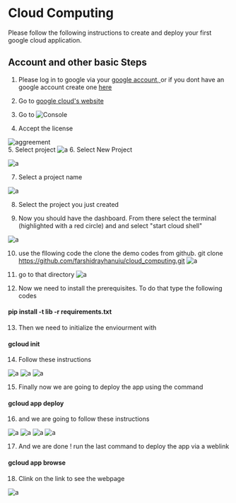 # Cloud Computing

Please follow the following instructions to create and deploy your first google cloud application. 

## Account and other basic Steps
1. Please log in to google via your <a href="https://accounts.google.com/signin/v2/identifier?service=mail&passive=true&rm=false&continue=https%3A%2F%2Fmail.google.com%2Fmail%2F&ss=1&scc=1&ltmpl=default&ltmplcache=2&emr=1&osid=1&flowName=GlifWebSignIn&flowEntry=ServiceLogin">google account, </a> or if you dont have an google account create one <a href="https://accounts.google.com/signup/v2/webcreateaccount?hl=en&flowName=GlifWebSignIn&flowEntry=SignUp">here</a> 

2. Go to <a href="https://cloud.google.com">google cloud's website</a>
3. Go to ![Console](https://raw.githubusercontent.com/farshidrayhanuiu/cloud_computing/master/1.PNG)
4. Accept the license 

  
![aggreement](https://raw.githubusercontent.com/farshidrayhanuiu/cloud_computing/master/2.PNG)  
5. Select project 
![a](https://raw.githubusercontent.com/farshidrayhanuiu/cloud_computing/master/3.PNG)
6. Select New Project    

  
![a](https://raw.githubusercontent.com/farshidrayhanuiu/cloud_computing/master/4.PNG)  

7. Select a project name  


![a](https://raw.githubusercontent.com/farshidrayhanuiu/cloud_computing/master/5.PNG)  


8. Select the project you just created  


9. Now you should have the dashboard. From there select the terminal (highlighted with a red circle) and and select "start cloud shell"   


![a](https://raw.githubusercontent.com/farshidrayhanuiu/cloud_computing/master/6.PNG)

10. use the fllowing code the clone the demo codes from github.
 git clone https://github.com/farshidrayhanuiu/cloud_computing.git
![a](https://raw.githubusercontent.com/farshidrayhanuiu/cloud_computing/master/7.PNG)

11. go to that directory 
![a](https://raw.githubusercontent.com/farshidrayhanuiu/cloud_computing/master/8.PNG)

12. Now we need to install the prerequisites. To do that type the following codes  
#### pip install -t lib -r requirements.txt
13. Then we need to initialize the enviourment with 
#### gcloud init  





14. Follow these instructions 

  
![a](https://raw.githubusercontent.com/farshidrayhanuiu/cloud_computing/master/14.PNG)
![a](https://raw.githubusercontent.com/farshidrayhanuiu/cloud_computing/master/15.PNG)
![a](https://raw.githubusercontent.com/farshidrayhanuiu/cloud_computing/master/16.PNG)


15. Finally now we are going to deploy the app using the command
#### gcloud app deploy

16. and we are going to follow these instructions


![a](https://raw.githubusercontent.com/farshidrayhanuiu/cloud_computing/master/9.PNG)
![a](https://raw.githubusercontent.com/farshidrayhanuiu/cloud_computing/master/10.PNG)
![a](https://raw.githubusercontent.com/farshidrayhanuiu/cloud_computing/master/11.PNG)
![a](https://raw.githubusercontent.com/farshidrayhanuiu/cloud_computing/master/12.PNG)



17. And we are done ! run the last command to deploy the app via a weblink
#### gcloud app browse

18. Clink on the link to see the webpage 
  
  
![a](https://raw.githubusercontent.com/farshidrayhanuiu/cloud_computing/master/17.PNG)




  



